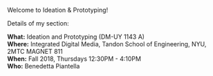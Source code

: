 Welcome to Ideation & Prototyping!

Details of my section:  

**What:** Ideation and Prototyping (DM-UY 1143 A)  
**Where:** Integrated Digital Media, Tandon School of Engineering, NYU, 2MTC MAGNET 811  
**When:** Fall 2018, Thursdays 12:30PM - 4:10PM  
**Who:** Benedetta Piantella  

